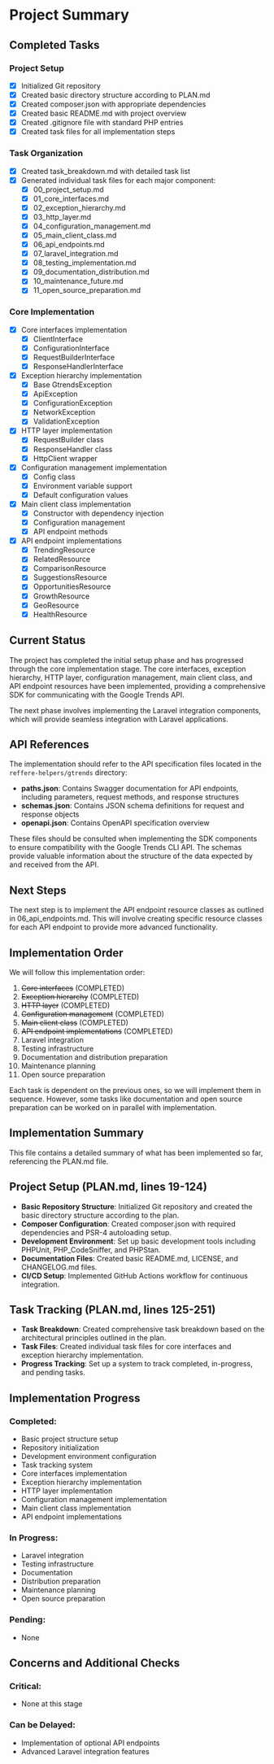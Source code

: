 # Project Summary

## Completed Tasks

### Project Setup
- [x] Initialized Git repository
- [x] Created basic directory structure according to PLAN.md
- [x] Created composer.json with appropriate dependencies
- [x] Created basic README.md with project overview
- [x] Created .gitignore file with standard PHP entries
- [x] Created task files for all implementation steps

### Task Organization
- [x] Created task_breakdown.md with detailed task list
- [x] Generated individual task files for each major component:
  - [x] 00_project_setup.md
  - [x] 01_core_interfaces.md
  - [x] 02_exception_hierarchy.md
  - [x] 03_http_layer.md
  - [x] 04_configuration_management.md
  - [x] 05_main_client_class.md
  - [x] 06_api_endpoints.md
  - [x] 07_laravel_integration.md
  - [x] 08_testing_implementation.md
  - [x] 09_documentation_distribution.md
  - [x] 10_maintenance_future.md
  - [x] 11_open_source_preparation.md

### Core Implementation
- [x] Core interfaces implementation
  - [x] ClientInterface
  - [x] ConfigurationInterface
  - [x] RequestBuilderInterface
  - [x] ResponseHandlerInterface
- [x] Exception hierarchy implementation
  - [x] Base GtrendsException
  - [x] ApiException
  - [x] ConfigurationException
  - [x] NetworkException
  - [x] ValidationException
- [x] HTTP layer implementation
  - [x] RequestBuilder class
  - [x] ResponseHandler class
  - [x] HttpClient wrapper
- [x] Configuration management implementation
  - [x] Config class
  - [x] Environment variable support
  - [x] Default configuration values
- [x] Main client class implementation
  - [x] Constructor with dependency injection
  - [x] Configuration management
  - [x] API endpoint methods
- [x] API endpoint implementations
  - [x] TrendingResource
  - [x] RelatedResource
  - [x] ComparisonResource
  - [x] SuggestionsResource
  - [x] OpportunitiesResource
  - [x] GrowthResource
  - [x] GeoResource
  - [x] HealthResource

## Current Status
The project has completed the initial setup phase and has progressed through the core implementation stage. The core interfaces, exception hierarchy, HTTP layer, configuration management, main client class, and API endpoint resources have been implemented, providing a comprehensive SDK for communicating with the Google Trends API.

The next phase involves implementing the Laravel integration components, which will provide seamless integration with Laravel applications.

## API References
The implementation should refer to the API specification files located in the `reffere-helpers/gtrends` directory:
- **paths.json**: Contains Swagger documentation for API endpoints, including parameters, request methods, and response structures
- **schemas.json**: Contains JSON schema definitions for request and response objects
- **openapi.json**: Contains OpenAPI specification overview

These files should be consulted when implementing the SDK components to ensure compatibility with the Google Trends CLI API. The schemas provide valuable information about the structure of the data expected by and received from the API.

## Next Steps
The next step is to implement the API endpoint resource classes as outlined in 06_api_endpoints.md. This will involve creating specific resource classes for each API endpoint to provide more advanced functionality.

## Implementation Order
We will follow this implementation order:
1. ~~Core interfaces~~ (COMPLETED)
2. ~~Exception hierarchy~~ (COMPLETED)
3. ~~HTTP layer~~ (COMPLETED)
4. ~~Configuration management~~ (COMPLETED)
5. ~~Main client class~~ (COMPLETED)
6. ~~API endpoint implementations~~ (COMPLETED)
7. Laravel integration
8. Testing infrastructure
9. Documentation and distribution preparation
10. Maintenance planning
11. Open source preparation

Each task is dependent on the previous ones, so we will implement them in sequence. However, some tasks like documentation and open source preparation can be worked on in parallel with implementation.

## Implementation Summary

This file contains a detailed summary of what has been implemented so far, referencing the PLAN.md file.

## Project Setup (PLAN.md, lines 19-124)

- **Basic Repository Structure**: Initialized Git repository and created the basic directory structure according to the plan.
- **Composer Configuration**: Created composer.json with required dependencies and PSR-4 autoloading setup.
- **Development Environment**: Set up basic development tools including PHPUnit, PHP_CodeSniffer, and PHPStan.
- **Documentation Files**: Created basic README.md, LICENSE, and CHANGELOG.md files.
- **CI/CD Setup**: Implemented GitHub Actions workflow for continuous integration.

## Task Tracking (PLAN.md, lines 125-251)

- **Task Breakdown**: Created comprehensive task breakdown based on the architectural principles outlined in the plan.
- **Task Files**: Created individual task files for core interfaces and exception hierarchy implementation.
- **Progress Tracking**: Set up a system to track completed, in-progress, and pending tasks.

## Implementation Progress

### Completed:
- Basic project structure setup
- Repository initialization
- Development environment configuration
- Task tracking system
- Core interfaces implementation
- Exception hierarchy implementation
- HTTP layer implementation
- Configuration management implementation
- Main client class implementation
- API endpoint implementations

### In Progress:
- Laravel integration
- Testing infrastructure
- Documentation
- Distribution preparation
- Maintenance planning
- Open source preparation

### Pending:
- None

## Concerns and Additional Checks

### Critical:
- None at this stage

### Can be Delayed:
- Implementation of optional API endpoints
- Advanced Laravel integration features 